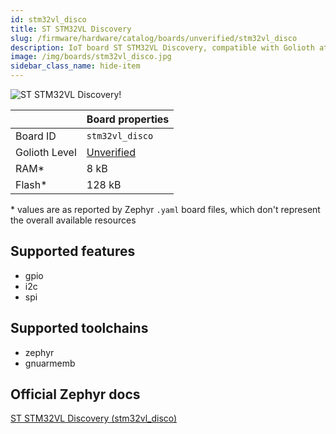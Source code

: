 ```yaml
---
id: stm32vl_disco
title: ST STM32VL Discovery
slug: /firmware/hardware/catalog/boards/unverified/stm32vl_disco
description: IoT board ST STM32VL Discovery, compatible with Golioth at unverified level.
image: /img/boards/stm32vl_disco.jpg
sidebar_class_name: hide-item
---
```


[//]: # (This is an auto-generated file, do not edit! Changes to it will be lost upon re-generation)

![ST STM32VL Discovery!](/img/boards/stm32vl_disco.jpg "ST STM32VL Discovery")

|                | Board properties     |
| -------------  | -------------------- |
| Board ID       | `stm32vl_disco` |
| Golioth Level  | [Unverified](/firmware/hardware#unverified-boards) |
| RAM*           | 8 kB |
| Flash*         | 128 kB |

\* values are as reported by Zephyr `.yaml` board files, which don't represent the overall available resources



## Supported features

* gpio
* i2c
* spi

## Supported toolchains

* zephyr
* gnuarmemb

## Official Zephyr docs

[ST STM32VL Discovery (stm32vl_disco)](https://docs.zephyrproject.org/latest/boards/st/stm32vl_disco/doc/index.html)
